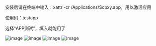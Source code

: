 安装后请在终端中输入：xattr -cr /Applications/Scpxy.app，用以激活应用

使用码：testapp

选择“APP测试”，填入就能用了

![image](https://cdn.skyimg.net/up/2025/9/14/c86c1736.webp)
![image](https://cdn.skyimg.net/up/2025/9/14/ca41d86e.webp)
![image](https://cdn.skyimg.net/up/2025/9/14/1e3bff84.webp)
![image](https://cdn.skyimg.net/up/2025/9/14/e9cee070.webp)
